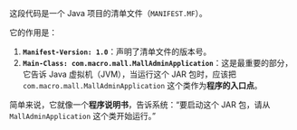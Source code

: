 这段代码是一个 Java 项目的清单文件（`MANIFEST.MF`）。

它的作用是：

1.  **`Manifest-Version: 1.0`**：声明了清单文件的版本号。
2.  **`Main-Class: com.macro.mall.MallAdminApplication`**：这是最重要的部分，它告诉 Java 虚拟机（JVM），当运行这个 JAR 包时，应该把 `com.macro.mall.MallAdminApplication` 这个类作为**程序的入口点**。

简单来说，它就像一个**程序说明书**，告诉系统：“要启动这个 JAR 包，请从 `MallAdminApplication` 这个类开始运行。”